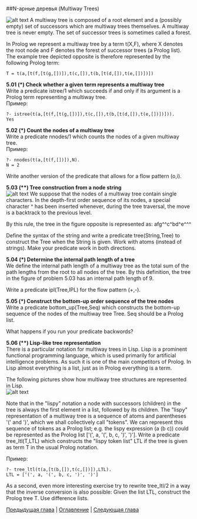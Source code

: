 ##N-арные деревья (Multiway Trees)

![alt text](https://github.com/schastny/p99/raw/master/img/p70.gif)
A multiway tree is composed of a root element and a (possibly empty) set of successors which are multiway trees themselves. 
A multiway tree is never empty. The set of successor trees is sometimes called a forest.

In Prolog we represent a multiway tree by a term t(X,F), 
where X denotes the root node and F denotes the forest of successor trees (a Prolog list). 
The example tree depicted opposite is therefore represented by the following Prolog term:

    T = t(a,[t(f,[t(g,[])]),t(c,[]),t(b,[t(d,[]),t(e,[])])])

**5.01 (\*) Check whether a given term represents a multiway tree**  
Write a predicate istree/1 which succeeds if and only if its argument is a Prolog term representing a multiway tree.  
Пример:

    ?- istree(t(a,[t(f,[t(g,[])]),t(c,[]),t(b,[t(d,[]),t(e,[])])])).
    Yes

**5.02 (\*) Count the nodes of a multiway tree**  
Write a predicate nnodes/1 which counts the nodes of a given multiway tree.  
Пример:

    ?- nnodes(t(a,[t(f,[])]),N).
    N = 2

Write another version of the predicate that allows for a flow pattern (o,i).

**5.03 (\*\*) Tree construction from a node string**  
![alt text](https://github.com/schastny/p99/raw/master/img/p70.gif)
We suppose that the nodes of a multiway tree contain single characters. 
In the depth-first order sequence of its nodes, a special character ^ has been inserted whenever, 
during the tree traversal, the move is a backtrack to the previous level.

By this rule, the tree in the figure opposite is represented as: afg^^c^bd^e^^^

Define the syntax of the string and write a predicate tree(String,Tree) to construct the Tree when the String is given. 
Work with atoms (instead of strings). Make your predicate work in both directions.

**5.04 (\*) Determine the internal path length of a tree**  
We define the internal path length of a multiway tree as the total sum of the path lengths from the root to all nodes of the tree. 
By this definition, the tree in the figure of problem 5.03 has an internal path length of 9.

Write a predicate ipl(Tree,IPL) for the flow pattern (+,-).

**5.05 (\*) Construct the bottom-up order sequence of the tree nodes**  
Write a predicate bottom_up(Tree,Seq) which constructs the bottom-up sequence of the nodes of the multiway tree Tree. 
Seq should be a Prolog list.

What happens if you run your predicate backwords?

**5.06 (\*\*) Lisp-like tree representation**  
There is a particular notation for multiway trees in Lisp. 
Lisp is a prominent functional programming language, which is used primarily for artificial intelligence problems. 
As such it is one of the main competitors of Prolog. 
In Lisp almost everything is a list, just as in Prolog everything is a term.

The following pictures show how multiway tree structures are represented in Lisp.  
![alt text](https://github.com/schastny/p99/raw/master/img/p73.png)  

Note that in the "lispy" notation a node with successors (children) in the tree is always the first element in a list, followed by its children. 
The "lispy" representation of a multiway tree is a sequence of atoms and parentheses '(' and ')', which we shall collectively call "tokens". 
We can represent this sequence of tokens as a Prolog list; 
e.g. the lispy expression (a (b c)) could be represented as the Prolog list ['(', a, '(', b, c, ')', ')']. 
Write a predicate tree_ltl(T,LTL) which constructs the "lispy token list" LTL if the tree is given as term T in the usual Prolog notation.  

Пример:

    ?- tree_ltl(t(a,[t(b,[]),t(c,[])]),LTL).
    LTL = ['(', a, '(', b, c, ')', ')']

As a second, even more interesting exercise try to rewrite tree_ltl/2 in a way that the inverse conversion is also possible: 
Given the list LTL, construct the Prolog tree T. Use difference lists.

[Предыдущая глава](binarytrees.md) | [Оглавление](README.md) | [Следующая глава](graphs.md)